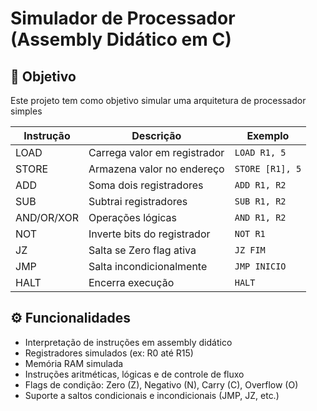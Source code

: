 # Simulador de Processador (Assembly Didático em C)

## 🧠 Objetivo

Este projeto tem como objetivo simular uma arquitetura de processador simples

| Instrução  | Descrição                      | Exemplo           |
|------------|--------------------------------|-------------------|
| LOAD       | Carrega valor em registrador   | `LOAD R1, 5`      |
| STORE      | Armazena valor no endereço     | `STORE [R1], 5`   |
| ADD        | Soma dois registradores        | `ADD R1, R2`      |
| SUB        | Subtrai registradores          | `SUB R1, R2`      |
| AND/OR/XOR | Operações lógicas              | `AND R1, R2`      |
| NOT        | Inverte bits do registrador    | `NOT R1`          |
| JZ         | Salta se Zero flag ativa       | `JZ FIM`          |
| JMP        | Salta incondicionalmente       | `JMP INICIO`      |
| HALT       | Encerra execução               | `HALT`            |

## ⚙️ Funcionalidades

- Interpretação de instruções em assembly didático
- Registradores simulados (ex: R0 até R15)
- Memória RAM simulada
- Instruções aritméticas, lógicas e de controle de fluxo
- Flags de condição: Zero (Z), Negativo (N), Carry (C), Overflow (O)
- Suporte a saltos condicionais e incondicionais (JMP, JZ, etc.)